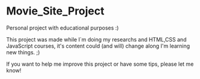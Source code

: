 # Movie_Site_Project

Personal project with educational purposes :)

This project was made while I`m doing my researchs and HTML,CSS and JavaScript courses, it's content could (and will) change along I'm learning new things. ;)

If you want to help me improve this project or have some tips, please let me know!
